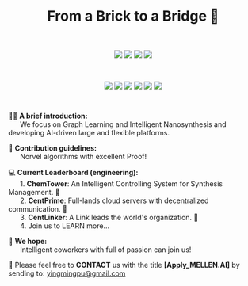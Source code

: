 <h1 align="center">From a Brick to a Bridge 💎</h1>

<br>
<p align="center">
<img align="center" src="https://img.shields.io/badge/GraphLearning-40%25-blue" />
<img align="center" src="https://img.shields.io/badge/Chemistry-30%25-green" />
<img align="center" src="https://img.shields.io/badge/ComputerVision-10%25-red" />
<img align="center" src="https://img.shields.io/badge/Engineering-20%25-purple" />
</p>
<br>
<p align="center">
<img align="center" src="https://img.shields.io/badge/Python-3.7-skyblue.svg" />
<img align="center" src="https://img.shields.io/badge/Django-3.1.1-green.svg" />
<img align="center" src="https://img.shields.io/badge/Vue.js-3.1.0-deepgreen.svg" />
<img align="center" src="https://img.shields.io/badge/npm-all-red.svg" />
<img align="center" src="https://img.shields.io/badge/Webpack-5.71.0-blue.svg" />
<img align="center" src="https://img.shields.io/badge/NginX-1.23.3-gray.svg" />
</p>
<br>

🙋‍♀️ **A brief introduction:** <br>
   &nbsp;&nbsp;&nbsp;&nbsp;&nbsp;&nbsp;We focus on Graph Learning and Intelligent Nanosynthesis and developing AI-driven large and flexible platforms. 

   
🌈 **Contribution guidelines:** <br>
   &nbsp;&nbsp;&nbsp;&nbsp;&nbsp;&nbsp;Norvel algorithms with excellent Proof!


💻 **Current Leaderboard (engineering):** <br>
   &nbsp;&nbsp;&nbsp;&nbsp;&nbsp;&nbsp;1. **ChemTower**: An Intelligent Controlling System for Synthesis Management. 🎈 <br>
   &nbsp;&nbsp;&nbsp;&nbsp;&nbsp;&nbsp;2. **CentPrime**: Full-lands cloud servers with decentralized communication. 📖 <br>
   &nbsp;&nbsp;&nbsp;&nbsp;&nbsp;&nbsp;3. **CentLinker**: A Link leads the world's organization. 🔗 <br>
   &nbsp;&nbsp;&nbsp;&nbsp;&nbsp;&nbsp;4. Join us to LEARN more...
   
 
🧙 **We hope:** <br>
   &nbsp;&nbsp;&nbsp;&nbsp;&nbsp;&nbsp;Intelligent coworkers with full of passion can join us! 

📮 Please feel free to **CONTACT** us with the title **[Apply_MELLEN.AI]** by sending to: yingmingpu@gmail.com


<!--
**Here are some ideas to get you started:**

🙋‍♀️ A short introduction - what is your organization all about?
🌈 Contribution guidelines - how can the community get involved?
👩‍💻 Useful resources - where can the community find your docs? Is there anything else the community should know?
🍿 Fun facts - what does your team eat for breakfast?
🧙 Remember, you can do mighty things with the power of [Markdown](https://docs.github.com/github/writing-on-github/getting-started-with-writing-and-formatting-on-github/basic-writing-and-formatting-syntax)
-->
